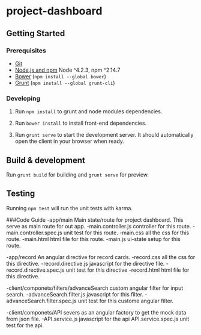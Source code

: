 # project-dashboard


## Getting Started

### Prerequisites

- [Git](https://git-scm.com/)
- [Node.js and npm](nodejs.org) Node ^4.2.3, npm ^2.14.7
- [Bower](bower.io) (`npm install --global bower`)
- [Grunt](http://gruntjs.com/) (`npm install --global grunt-cli`)

### Developing

1. Run `npm install` to grunt and node modules dependencies.

2. Run `bower install` to install front-end dependencies.

3. Run `grunt serve` to start the development server. It should automatically open the client in your browser when ready.

## Build & development

Run `grunt build` for building and `grunt serve` for preview.

## Testing

Running `npm test` will run the unit tests with karma.


###Code Guide
-app/main Main state/route for project dashboard. This serve as main route for out app.
 	-main.controller.js controller for this route.
 	-main.controller.spec.js unit test for this route.
 	-main.css all the css for this route.
 	-main.html html file for this route.
 	-main.js ui-state setup for this route.

-app/record An angular directive for record cards.
	-record.css all the css for this directive.
	-record.directive.js javascript for the directive file.
	-record.directive.spec.js unit test for this directive
	-record.html html file for this directive.

-client/componets/filters/advanceSearch custom angular filter for input search.
	-advanceSearch.filter.js javascript for this filter.
	-advanceSearch.filter.spec.js unit test for this custome angular filter.

-client/componets/API severs as an angular factory to get the mock data from json file.
	-API.service.js javascript for the api
	API.service.spec.js unit test for the api.

